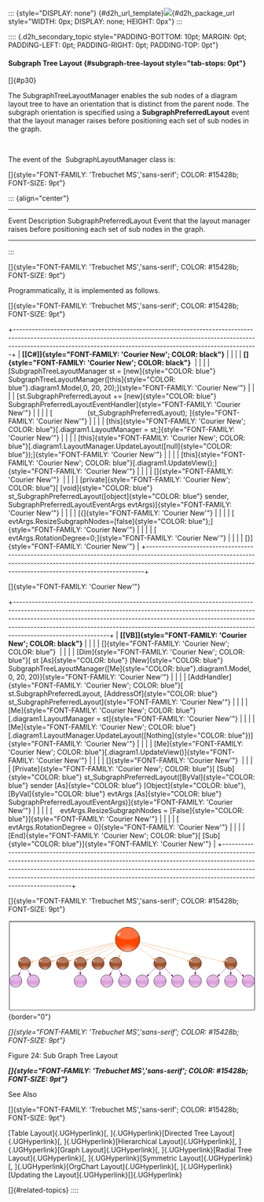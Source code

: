 ::: {style="DISPLAY: none"}
[](ms-xhelp:///?Id=d2h_url_template){#d2h_url_template}![](!package_url!){#d2h_package_url style="WIDTH: 0px; DISPLAY: none; HEIGHT: 0px"}
:::

:::: {.d2h_secondary_topic style="PADDING-BOTTOM: 10pt; MARGIN: 0pt; PADDING-LEFT: 0pt; PADDING-RIGHT: 0pt; PADDING-TOP: 0pt"}
#### Subgraph Tree Layout {#subgraph-tree-layout style="tab-stops: 0pt"}

[]{#p30} 

The SubgraphTreeLayoutManager enables the sub nodes of a diagram layout tree to have an orientation that is distinct from the parent node. The subgraph orientation is specified using a **SubgraphPreferredLayout** event that the layout manager raises before positioning each set of sub nodes in the graph.

 

The event of the  SubgraphLayoutManager class is:

[]{style="FONT-FAMILY: 'Trebuchet MS','sans-serif'; COLOR: #15428b; FONT-SIZE: 9pt"} 

::: {align="center"}
  ------------------------- ---------------------------------------------------------------------------------------------
  Event                     Description
  SubgraphPreferredLayout   Event that the layout manager raises before positioning each set of sub nodes in the graph.
  ------------------------- ---------------------------------------------------------------------------------------------
:::

[]{style="FONT-FAMILY: 'Trebuchet MS','sans-serif'; COLOR: #15428b; FONT-SIZE: 9pt"} 

Programmatically, it is implemented as follows.

[]{style="FONT-FAMILY: 'Trebuchet MS','sans-serif'; COLOR: #15428b; FONT-SIZE: 9pt"} 

+-----------------------------------------------------------------------------------------------------------------------------------------------------------------------------------------------------------------------------------------+
| **[\[C#\]]{style="FONT-FAMILY: 'Courier New'; COLOR: black"}**                                                                                                                                                                          |
|                                                                                                                                                                                                                                         |
| **[]{style="FONT-FAMILY: 'Courier New'; COLOR: black"}**                                                                                                                                                                                |
|                                                                                                                                                                                                                                         |
| [SubgraphTreeLayoutManager st = [new]{style="COLOR: blue"} SubgraphTreeLayoutManager([this]{style="COLOR: blue"}.diagram1.Model,0, 20, 20);]{style="FONT-FAMILY: 'Courier New'"}                                                        |
|                                                                                                                                                                                                                                         |
| [st.SubgraphPreferredLayout += [new]{style="COLOR: blue"} SubgraphPreferredLayoutEventHandler]{style="FONT-FAMILY: 'Courier New'"}                                                                                                      |
|                                                                                                                                                                                                                                         |
| [                  (st_SubgraphPreferredLayout); ]{style="FONT-FAMILY: 'Courier New'"}                                                                                                                                                  |
|                                                                                                                                                                                                                                         |
| [this]{style="FONT-FAMILY: 'Courier New'; COLOR: blue"}[.diagram1.LayoutManager = st;]{style="FONT-FAMILY: 'Courier New'"}                                                                                                              |
|                                                                                                                                                                                                                                         |
| [this]{style="FONT-FAMILY: 'Courier New'; COLOR: blue"}[.diagram1.LayoutManager.UpdateLayout([null]{style="COLOR: blue"});]{style="FONT-FAMILY: 'Courier New'"}                                                                         |
|                                                                                                                                                                                                                                         |
| [this]{style="FONT-FAMILY: 'Courier New'; COLOR: blue"}[.diagram1.UpdateView();]{style="FONT-FAMILY: 'Courier New'"}                                                                                                                    |
|                                                                                                                                                                                                                                         |
| []{style="FONT-FAMILY: 'Courier New'"}                                                                                                                                                                                                  |
|                                                                                                                                                                                                                                         |
| [private]{style="FONT-FAMILY: 'Courier New'; COLOR: blue"}[ [void]{style="COLOR: blue"} st_SubgraphPreferredLayout([object]{style="COLOR: blue"} sender, SubgraphPreferredLayoutEventArgs evtArgs)]{style="FONT-FAMILY: 'Courier New'"} |
|                                                                                                                                                                                                                                         |
| [{]{style="FONT-FAMILY: 'Courier New'"}                                                                                                                                                                                                 |
|                                                                                                                                                                                                                                         |
| [      evtArgs.ResizeSubgraphNodes=[false]{style="COLOR: blue"};]{style="FONT-FAMILY: 'Courier New'"}                                                                                                                                   |
|                                                                                                                                                                                                                                         |
| [      evtArgs.RotationDegree=0;]{style="FONT-FAMILY: 'Courier New'"}                                                                                                                                                                   |
|                                                                                                                                                                                                                                         |
| [}]{style="FONT-FAMILY: 'Courier New'"}                                                                                                                                                                                                 |
+-----------------------------------------------------------------------------------------------------------------------------------------------------------------------------------------------------------------------------------------+

[]{style="FONT-FAMILY: 'Courier New'"} 

+------------------------------------------------------------------------------------------------------------------------------------------------------------------------------------------------------------------------------------------------------------------------------------------------------------------------------------------------------+
| **[\[VB\]]{style="FONT-FAMILY: 'Courier New'; COLOR: black"}**                                                                                                                                                                                                                                                                                       |
|                                                                                                                                                                                                                                                                                                                                                      |
| []{style="FONT-FAMILY: 'Courier New'; COLOR: blue"}                                                                                                                                                                                                                                                                                                  |
|                                                                                                                                                                                                                                                                                                                                                      |
| [Dim]{style="FONT-FAMILY: 'Courier New'; COLOR: blue"}[ st [As]{style="COLOR: blue"} [New]{style="COLOR: blue"} SubgraphTreeLayoutManager([Me]{style="COLOR: blue"}.diagram1.Model, 0, 20, 20)]{style="FONT-FAMILY: 'Courier New'"}                                                                                                                  |
|                                                                                                                                                                                                                                                                                                                                                      |
| [AddHandler]{style="FONT-FAMILY: 'Courier New'; COLOR: blue"}[ st.SubgraphPreferredLayout, [AddressOf]{style="COLOR: blue"} st_SubgraphPreferredLayout]{style="FONT-FAMILY: 'Courier New'"}                                                                                                                                                          |
|                                                                                                                                                                                                                                                                                                                                                      |
| [Me]{style="FONT-FAMILY: 'Courier New'; COLOR: blue"}[.diagram1.LayoutManager = st]{style="FONT-FAMILY: 'Courier New'"}                                                                                                                                                                                                                              |
|                                                                                                                                                                                                                                                                                                                                                      |
| [Me]{style="FONT-FAMILY: 'Courier New'; COLOR: blue"}[.diagram1.LayoutManager.UpdateLayout([Nothing]{style="COLOR: blue"})]{style="FONT-FAMILY: 'Courier New'"}                                                                                                                                                                                      |
|                                                                                                                                                                                                                                                                                                                                                      |
| [Me]{style="FONT-FAMILY: 'Courier New'; COLOR: blue"}[.diagram1.UpdateView()]{style="FONT-FAMILY: 'Courier New'"}                                                                                                                                                                                                                                    |
|                                                                                                                                                                                                                                                                                                                                                      |
| []{style="FONT-FAMILY: 'Courier New'"}                                                                                                                                                                                                                                                                                                               |
|                                                                                                                                                                                                                                                                                                                                                      |
| [Private]{style="FONT-FAMILY: 'Courier New'; COLOR: blue"}[ [Sub]{style="COLOR: blue"} st_SubgraphPreferredLayout([ByVal]{style="COLOR: blue"} sender [As]{style="COLOR: blue"} [Object]{style="COLOR: blue"}, [ByVal]{style="COLOR: blue"} evtArgs [As]{style="COLOR: blue"} SubgraphPreferredLayoutEventArgs)]{style="FONT-FAMILY: 'Courier New'"} |
|                                                                                                                                                                                                                                                                                                                                                      |
| [    evtArgs.ResizeSubgraphNodes = [False]{style="COLOR: blue"}]{style="FONT-FAMILY: 'Courier New'"}                                                                                                                                                                                                                                                 |
|                                                                                                                                                                                                                                                                                                                                                      |
| [    evtArgs.RotationDegree = 0]{style="FONT-FAMILY: 'Courier New'"}                                                                                                                                                                                                                                                                                 |
|                                                                                                                                                                                                                                                                                                                                                      |
| [End]{style="FONT-FAMILY: 'Courier New'; COLOR: blue"}[ [Sub]{style="COLOR: blue"}]{style="FONT-FAMILY: 'Courier New'"}                                                                                                                                                                                                                              |
+------------------------------------------------------------------------------------------------------------------------------------------------------------------------------------------------------------------------------------------------------------------------------------------------------------------------------------------------------+

[]{style="FONT-FAMILY: 'Trebuchet MS','sans-serif'; COLOR: #15428b; FONT-SIZE: 9pt"} 

![](ImagesExt/image65_30.png){border="0"}

*[]{style="FONT-FAMILY: 'Trebuchet MS','sans-serif'; COLOR: #15428b; FONT-SIZE: 9pt"}* 

Figure 24: Sub Graph Tree Layout

***[]{style="FONT-FAMILY: 'Trebuchet MS','sans-serif'; COLOR: #15428b; FONT-SIZE: 9pt"}*** 

See Also

[]{style="FONT-FAMILY: 'Trebuchet MS','sans-serif'; COLOR: #15428b; FONT-SIZE: 9pt"} 

[Table Layout]{.UGHyperlink}[, ]{.UGHyperlink}[Directed Tree Layout]{.UGHyperlink}[, ]{.UGHyperlink}[Hierarchical Layout]{.UGHyperlink}[, ]{.UGHyperlink}[Graph Layout]{.UGHyperlink}[, ]{.UGHyperlink}[Radial Tree Layout]{.UGHyperlink}[, ]{.UGHyperlink}[Symmetric Layout]{.UGHyperlink}[, ]{.UGHyperlink}[OrgChart Layout]{.UGHyperlink}[, ]{.UGHyperlink}[Updating the Layout]{.UGHyperlink}[]{.UGHyperlink}

[]{#related-topics}
::::
